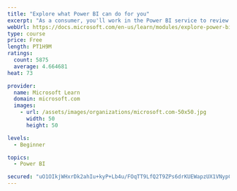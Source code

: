 ```yaml
---
title: "Explore what Power BI can do for you"
excerpt: "As a consumer, you'll work in the Power BI service to review and interact with content that has been shared with you. This module provides the foundational information that you need to work effectively in the Power BI service."
webUrl: https://docs.microsoft.com/en-us/learn/modules/explore-power-bi-service/
type: course
price: Free
length: PT1H9M
ratings:
  count: 5875
  average: 4.664681
heat: 73

provider:
  name: Microsoft Learn
  domain: microsoft.com
  images:
    - url: /assets/images/organizations/microsoft.com-50x50.jpg
      width: 50
      height: 50

levels:
  - Beginner

topics:
  - Power BI

secured: "uO1OIkjWHxrDk2ahIu+kyP+Lb4u/FOqTT9LfQ2T9ZPs6drKUEWapzUX1VNypC44nTZ1Z5pt9JHo/hdGnIaokEEl9s4HnYFbe5hI4NILPjxS0xFs6XSluMxVKJRGNo2MIffA02s+lsGRROvB1ObO8ygWDF/5f+xjkN/VozQ5YOMgVs01L04Uae05Rshe09Gy2ex/0tVkDFSNl5YS8RY5uxWzKFjFm0+JyOQEPZBigv6qlGrZcBxs9H2hu/x0CzHrIjiM9zSGAcAr0EvJtZx2ZniWpSlWeYjs8WiIj61w21OzlkKwyDTzO+AJXAvRfYLuCmqv3T3fGAoIQZP9U4rR7+dstH+IAyT7++6xoM1fSDkcfQ0vJDuFKXWStdShOOJtyW56nVZGFnlqKvyi5jj2Oxw==;df8viTf/NhAc/N1IWGD0Bw=="
---
```


